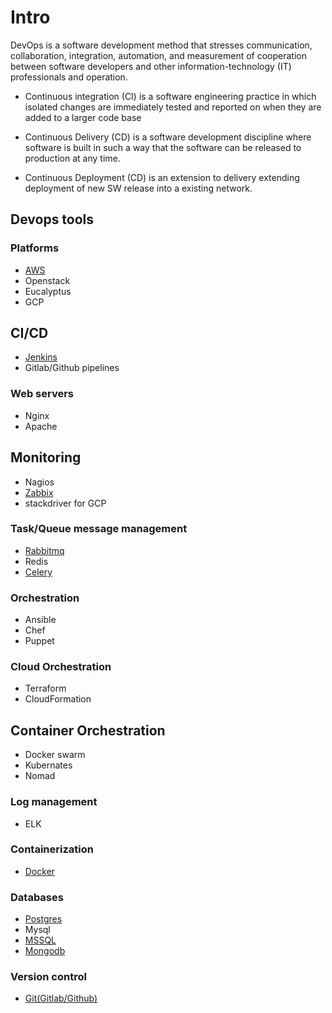 # Intro

DevOps is a software development method that stresses communication, collaboration, integration, automation, and measurement of cooperation between software developers and other information-technology (IT) professionals and operation.

* Continuous integration (CI) is a software engineering practice in which isolated changes are immediately tested and reported on when they are added to a larger code base

* Continuous Delivery (CD) is a software development discipline where software is built in such a way that the software can be released to production at any time.

* Continuous Deployment (CD) is an extension to delivery extending deployment of new SW release into a existing network.


## Devops tools 
### Platforms
* [AWS](https://github.com/dirakx1/AWS)
* Openstack
* Eucalyptus
* GCP

## CI/CD
* [Jenkins](https://github.com/dirakx1/Jenkins)
* Gitlab/Github pipelines

### Web servers
* Nginx
* Apache
## Monitoring
* Nagios
* [Zabbix](https://github.com/dirakx1/Zabbix)
* stackdriver for GCP
### Task/Queue message management
* [Rabbitmq](https://github.com/dirakx1/Rabbitmq)
* Redis
* [Celery](https://github.com/dirakx/Celery)
### Orchestration
* Ansible
* Chef
* Puppet
### Cloud Orchestration
* Terraform
* CloudFormation

## Container Orchestration
* Docker swarm 
* Kubernates
* Nomad

### Log management
* ELK 

### Containerization
* [Docker](https://github.com/dirakx/Docker)

### Databases
* [Postgres](https://github.com/dirakx/Postgres)
* Mysql
* [MSSQL](https://github.com/dirakx/Mssql)
* [Mongodb](https://github.com/dirakx/Mongodb)

### Version control
* [Git(Gitlab/Github)](https://github.com/dirakx/Git)


 








